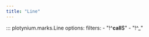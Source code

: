```yaml
---
title: "Line"
---
```


::: plotynium.marks.Line
    options:
        filters:
            - "!^__call__$"
            - "!^_"
